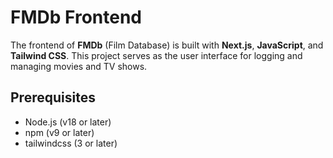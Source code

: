 # FMDb Frontend

The frontend of **FMDb** (Film Database) is built with **Next.js**, **JavaScript**, and **Tailwind CSS**. This project serves as the user interface for logging and managing movies and TV shows. 

## Prerequisites

- Node.js (v18 or later)
- npm (v9 or later)
- tailwindcss (3 or later)
